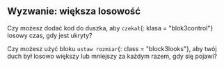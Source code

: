## Wyzwanie: większa losowość

Czy możesz dodać kod do duszka, aby `czekał`{: klasa = "blok3control"} losowy czas, gdy jest ukryty?

Czy możesz użyć bloku `ustaw rozmiar`{: class = "block3looks"}, aby twój duch był losowo większy lub mniejszy za każdym razem, gdy się pojawi?